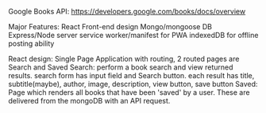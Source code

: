 Google Books API: https://developers.google.com/books/docs/overview

Major Features:
React Front-end design
Mongo/mongoose DB
Express/Node server
service worker/manifest for PWA
indexedDB for offline posting ability

React design:
Single Page Application with routing, 2 routed pages are Search and Saved
Search: perform a book search and view returned results. search form has input field and Search button. each result has title, subtitle(maybe), author, image, description, view button, save button
Saved: Page which renders all books that have been 'saved' by a user. These are delivered from the mongoDB with an API request.

